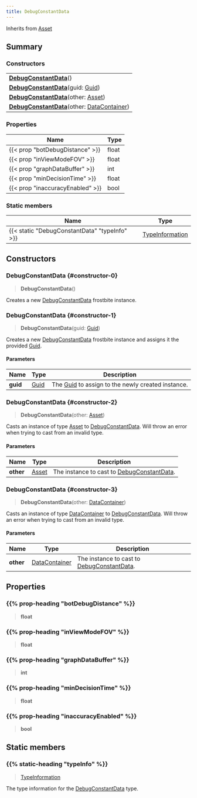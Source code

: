 ```yaml
---
title: DebugConstantData
---
```


Inherits from 
[Asset](/vext/ref/fb/asset)

## Summary
### Constructors
| |
| ----------- |
| **[DebugConstantData](#constructor-0)**() |
| **[DebugConstantData](#constructor-1)**(guid: [Guid](/vext/ref/shared/class/guid)) |
| **[DebugConstantData](#constructor-2)**(other: [Asset](/vext/ref/fb/asset)) |
| **[DebugConstantData](#constructor-3)**(other: [DataContainer](/vext/ref/shared/class/datacontainer)) |

### Properties
| Name | Type |
| ---- | ---- |
| {{< prop "botDebugDistance" >}} | float |
| {{< prop "inViewModeFOV" >}} | float |
| {{< prop "graphDataBuffer" >}} | int |
| {{< prop "minDecisionTime" >}} | float |
| {{< prop "inaccuracyEnabled" >}} | bool |

### Static members
| Name | Type |
| ---- | ---- |
| {{< static "DebugConstantData" "typeInfo" >}} | [TypeInformation](/vext/ref/shared/class/typeinformation) |

## Constructors
### DebugConstantData {#constructor-0}
> **DebugConstantData**()

Creates a new [DebugConstantData](/vext/ref/fb/debugconstantdata) frostbite instance.

### DebugConstantData {#constructor-1}
> **DebugConstantData**(guid: [Guid](/vext/ref/shared/class/guid))

Creates a new [DebugConstantData](/vext/ref/fb/debugconstantdata) frostbite instance and assigns it the provided [Guid](/vext/ref/shared/class/guid).

#### Parameters
| Name | Type | Description |
| ---- | ---- | ----------- |
| **guid** | [Guid](/vext/ref/shared/class/guid) | The [Guid](/vext/ref/shared/class/guid) to assign to the newly created instance. |

### DebugConstantData {#constructor-2}
> **DebugConstantData**(other: [Asset](/vext/ref/fb/asset))

Casts an instance of type [Asset](/vext/ref/fb/asset) to [DebugConstantData](/vext/ref/fb/debugconstantdata). Will throw an error when trying to cast from an invalid type.

#### Parameters
| Name | Type | Description |
| ---- | ---- | ----------- |
| **other** | [Asset](/vext/ref/fb/asset) | The instance to cast to [DebugConstantData](/vext/ref/fb/debugconstantdata). |

### DebugConstantData {#constructor-3}
> **DebugConstantData**(other: [DataContainer](/vext/ref/shared/class/datacontainer))

Casts an instance of type [DataContainer](/vext/ref/shared/class/datacontainer) to [DebugConstantData](/vext/ref/fb/debugconstantdata). Will throw an error when trying to cast from an invalid type.

#### Parameters
| Name | Type | Description |
| ---- | ---- | ----------- |
| **other** | [DataContainer](/vext/ref/shared/class/datacontainer) | The instance to cast to [DebugConstantData](/vext/ref/fb/debugconstantdata). |

## Properties
### {{% prop-heading "botDebugDistance" %}}
> **float**

### {{% prop-heading "inViewModeFOV" %}}
> **float**

### {{% prop-heading "graphDataBuffer" %}}
> **int**

### {{% prop-heading "minDecisionTime" %}}
> **float**

### {{% prop-heading "inaccuracyEnabled" %}}
> **bool**

## Static members
### {{% static-heading "typeInfo" %}}
> [TypeInformation](/vext/ref/shared/class/typeinformation)

The type information for the [DebugConstantData](/vext/ref/fb/debugconstantdata) type.

